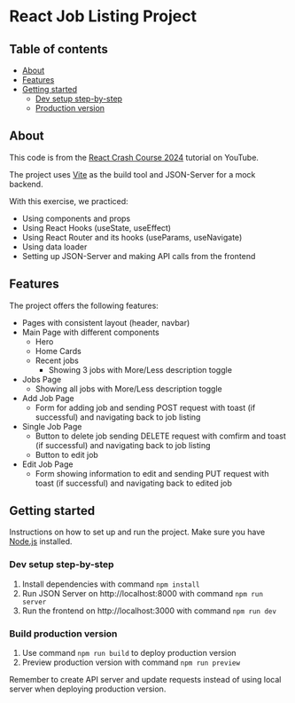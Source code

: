 # React Job Listing Project

## Table of contents
- [About](#about)
- [Features](#features)
- [Getting started](#getting-started)
  - [Dev setup step-by-step](#dev-setup-step-by-step)
  - [Production version](#production-version)

## About

This code is from the [React Crash Course 2024](https://www.youtube.com/watch?v=LDB4uaJ87e0) tutorial on YouTube.

The project uses [Vite](https://vitejs.dev/) as the build tool and JSON-Server for a mock backend.

With this exercise, we practiced:
- Using components and props
- Using React Hooks (useState, useEffect)
- Using React Router and its hooks (useParams, useNavigate)
- Using data loader
- Setting up JSON-Server and making API calls from the frontend

## Features

The project offers the following features:

- Pages with consistent layout (header, navbar)
- Main Page with different components
  - Hero
  - Home Cards
  - Recent jobs
    - Showing 3 jobs with More/Less description toggle
- Jobs Page
    - Showing all jobs with More/Less description toggle
- Add Job Page
    - Form for adding job and sending POST request with toast (if successful) and navigating back to job listing
- Single Job Page
    - Button to delete job sending DELETE request with comfirm and toast (if successful) and navigating back to job listing
    - Button to edit job
- Edit Job Page
    - Form showing information to edit and sending PUT request with toast (if successful) and navigating back to edited job

## Getting started

Instructions on how to set up and run the project. Make sure you have [Node.js](https://nodejs.org/) installed.

### Dev setup step-by-step

1. Install dependencies with command `npm install`
2. Run JSON Server on http://localhost:8000 with command `npm run server`
2. Run the frontend on http://localhost:3000 with command `npm run dev`

### Build production version

1. Use command `npm run build` to deploy production version
2. Preview production version with command `npm run preview`

Remember to create API server and update requests instead of using local server when deploying production version.
